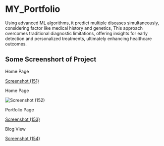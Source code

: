 ﻿# MY_Portfolio
Using advanced ML algorithms, it predict multiple diseases simultaneously, considering factor like medical history and genetics, This approach overcomes traditional diagnostic limitations, offering insights for early detection and personalized treatments, ultimately enhancing healthcare outcomes.
<h2>Some Screenshort of Project</h2>
<p>Home Page</p>

[Screenshot (151)](https://github.com/SwaroopArya65/MY_Portfolio/assets/113222829/d7e9e9c4-28df-448a-b1a1-d68cf5ba353f)


<p>Home Page</p>

![Screenshot (152)](https://github.com/SwaroopArya65/MY_Portfolio/assets/113222829/44bf3ec5-a854-4593-ba6d-6e5a260031e2)


<p>Portfolio Page</p>

[Screenshot (153)](https://github.com/SwaroopArya65/MY_Portfolio/assets/113222829/9ede7595-bd98-4ed9-a005-e3f84c4496ea)


<p>Blog View</p>

[Screenshot (154)](https://github.com/SwaroopArya65/MY_Portfolio/assets/113222829/c24f1027-5183-4365-99c5-b9afe5426c78)

